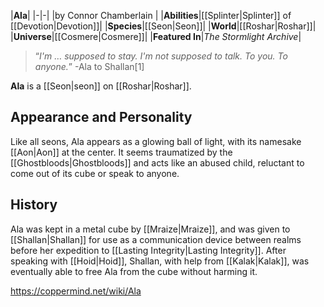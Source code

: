 |**Ala**|
|-|-|
|by  Connor Chamberlain |
|**Abilities**|[[Splinter\|Splinter]] of [[Devotion\|Devotion]]|
|**Species**|[[Seon\|Seon]]|
|**World**|[[Roshar\|Roshar]]|
|**Universe**|[[Cosmere\|Cosmere]]|
|**Featured In**|*The Stormlight Archive*|

>“*I'm … supposed to stay. I'm not supposed to talk. To you. To anyone.*”
\-Ala to Shallan[1]


**Ala** is a [[Seon\|seon]] on [[Roshar\|Roshar]].

## Appearance and Personality
Like all seons, Ala appears as a glowing ball of light, with its namesake [[Aon\|Aon]] at the center. It seems traumatized by the [[Ghostbloods\|Ghostbloods]] and acts like an abused child, reluctant to come out of its cube or speak to anyone.

## History
Ala was kept in a metal cube by [[Mraize\|Mraize]], and was given to [[Shallan\|Shallan]] for use as a communication device between realms before her expedition to [[Lasting Integrity\|Lasting Integrity]]. After speaking with [[Hoid\|Hoid]], Shallan, with help from [[Kalak\|Kalak]], was eventually able to free Ala from the cube without harming it.



https://coppermind.net/wiki/Ala